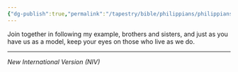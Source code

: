 ```yaml
---
{"dg-publish":true,"permalink":"/tapestry/bible/philippians/philippians-3-17/","title":"Philippians 3:17","tags":["bible-verse","bible-verse"],"dgHomeLink":true,"dgShowLocalGraph":true,"dgEnableSearch":true}
---
```



Join together in following my example, brothers and sisters, and just as you have us as a model, keep your eyes on those who live as we do.

---
*New International Version (NIV)*